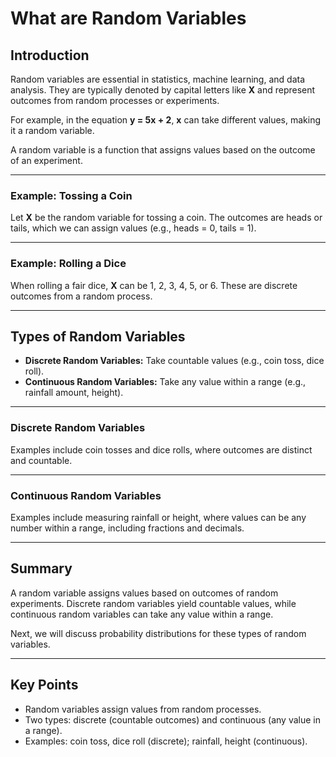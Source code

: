 # What are Random Variables

## Introduction

Random variables are essential in statistics, machine learning, and data analysis. They are typically denoted by capital letters like **X** and represent outcomes from random processes or experiments.

For example, in the equation **y = 5x + 2**, **x** can take different values, making it a random variable.

A random variable is a function that assigns values based on the outcome of an experiment.

---

### Example: Tossing a Coin

Let **X** be the random variable for tossing a coin. The outcomes are heads or tails, which we can assign values (e.g., heads = 0, tails = 1).

---

### Example: Rolling a Dice

When rolling a fair dice, **X** can be 1, 2, 3, 4, 5, or 6. These are discrete outcomes from a random process.

---

## Types of Random Variables

- **Discrete Random Variables:** Take countable values (e.g., coin toss, dice roll).
- **Continuous Random Variables:** Take any value within a range (e.g., rainfall amount, height).

---

### Discrete Random Variables

Examples include coin tosses and dice rolls, where outcomes are distinct and countable.

---

### Continuous Random Variables

Examples include measuring rainfall or height, where values can be any number within a range, including fractions and decimals.

---

## Summary

A random variable assigns values based on outcomes of random experiments. Discrete random variables yield countable values, while continuous random variables can take any value within a range.

Next, we will discuss probability distributions for these types of random variables.

---

## Key Points

- Random variables assign values from random processes.
- Two types: discrete (countable outcomes) and continuous (any value in a range).
- Examples: coin toss, dice roll (discrete); rainfall, height (continuous).
